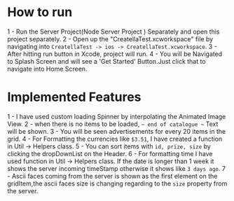 How to run
====

1 - Run the Server Project(Node Server Project ) Separately and open this project separately.
2 - Open up the "CreatellaTest.xcworkspace" file by navigating into  `CreatellaTest -> ios -> CreatellaTest.xcworkspace`.
3 - After hitting  run button in Xcode, project will run.
4 - You will be Navigated to Splash Screen and will see a 'Get Started' Button.Just click that to navigate into Home Screen.


Implemented Features
====

1 - I have used custom loading Spinner by interpolating the Animated Image View.
2 - when there is no items to be loaded, `~ end of catalogue ~` Text will be shown.
3 - You will be seen advertisements for every 20 items in the grid.
4 - For Formatting the currencies like `$3.51`, I have created a function in Util -> Helpers class.
5 - You can sort items with `id, prize, size` by clicking the dropDownList on the Header.
6 - For formatting time I have used function in Util -> Helpers class.  If the date is longer than 1 week it shows the server incoming timeStamp otherwise it shows like `3 days ago`.
7 - Ascii faces coming from the server is shown as the first element on the gridItem,the ascii faces size is changing regarding to the `size` property from the server.
